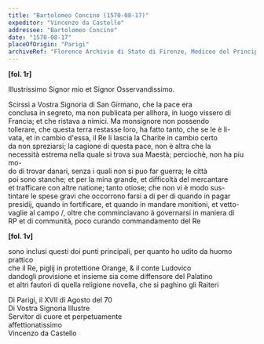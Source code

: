 ```yaml
---
title: "Bartolomeo Concino (1570-08-17)"
expeditor: "Vincenzo da Castello"
addressee: "Bartolomeo Concino"
date: "1570-08-17"
placeOfOrigin: "Parigi"
archiveRef: "Florence Archivio di Stato di Firenze, Mediceo del Principato, 4726a, fols. -"
---
```



**[fol. 1r]**

Illustrissimo Signor  mio et Signor Osservandissimo.

  
Scirssi a Vostra Signoria  di San Girmano, che la pace era   
conclusa in segreto, ma non publicata per allhora, in luogo vissero di Francia; et che ristava a nimici. Ma monsignore non possendo   
tollerare, che questa terra restasse loro, ha fatto tanto, che se le è li-  
vata, et in cambio d'essa, il Re li lascia la Charite in cambio certo   
da non spreziarsi; la cagione di questa pace, non è altra che la   
necessità estrema nella quale si trova sua Maestà; perciochè, non ha piu mo-  
do di trovar danari, senza i quali non si puo far guerra; le città   
poi sono stanche; et per la mina grande, et difficoltà del mercantare   
et trafficare con altre natione; tanto otiose; che non vi è modo sus-  
tintare le spese gravi che occorrono farsi a di per di quando in pagar   
presidij, quando in fortificare, et quando in mandare monitioni, et vetto-  
vaglie al campo /, oltre che comminciavano à governarsi in maniera di   
RP et di communità, poco curando commandamento  del Re


**[fol. 1v]**

  
sono inclusi questi doi punti principali, per quanto ho udito da huomo prattico   
che il Re, piglij in protettione Orange, & il conte Ludovico  
dandogli provisione et insieme sia come diffensore del Palatino  
et altri fautori di quella religione novella, che si paghino gli Raiteri

Di Parigi, il XVII di Agosto del 70  
Di Vostra Signoria Illustre   
Servitor di cuore et perpetuamente   
affettionatissimo   
Vincenzo da Castello

